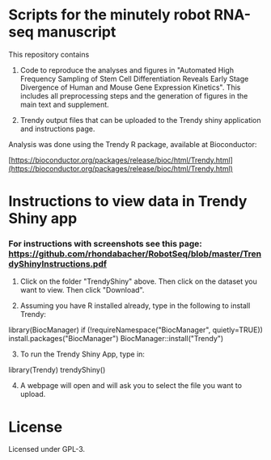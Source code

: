 # Scripts for the minutely robot RNA-seq manuscript


This repository contains 

1. Code to reproduce the analyses and figures in "Automated High Frequency Sampling of Stem Cell Differentiation Reveals Early Stage Divergence of Human and Mouse Gene Expression Kinetics". This includes all preprocessing steps and the generation of figures in the main text and supplement. 

2. Trendy output files that can be uploaded to the Trendy shiny application and instructions page.

Analysis was done using the Trendy R package, available at Bioconductor:

[https://bioconductor.org/packages/release/bioc/html/Trendy.html](https://bioconductor.org/packages/release/bioc/html/Trendy.html)


# Instructions to view data in Trendy Shiny app

### For instructions with screenshots see this page: https://github.com/rhondabacher/RobotSeq/blob/master/TrendyShinyInstructions.pdf


1. Click on the folder "TrendyShiny" above. Then click on the dataset you want to view. Then click "Download".

2. Assuming you have R installed already, type in the following to install Trendy:

library(BiocManager)
if (!requireNamespace("BiocManager", quietly=TRUE)) install.packages("BiocManager")
BiocManager::install("Trendy")

3. To run the Trendy Shiny App, type in:

library(Trendy)
trendyShiny()

4. A webpage will open and will ask you to select the file you want to upload. 



# License

Licensed under GPL-3.
